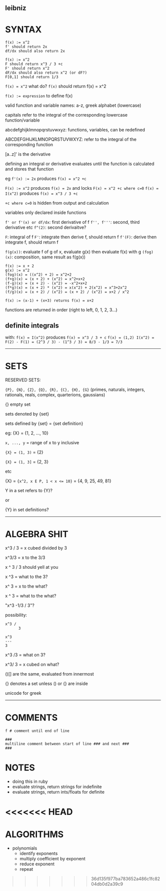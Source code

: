 ## leibniz

# SYNTAX
```
f(x) := x^2
f' should return 2x
df/dx should also return 2x

f(x) := x^2
F should return x^3 / 3 +c
F' should return x^2
dF/dx should also return x^2 (or dF?)
F[0,1] should return 1/3 
```
`f(x) = x^2` what do?
`f(x)` should return f(x) = x^2

`f(x) := expression` to define f(x)

valid function and variable names: a-z, greek alphabet (lowercase)

capitals refer to the integral of the corresponding lowercase function/variable

abcdefghijklmnopqrstuvwxyz: functions, variables, can be redefined

ABCDEFGHIJKLMNOPQRSTUVWXYZ: refer to the integral of the corresponding function

[a..z]' is the derivative

defining an integral or derivative evaluates until the function is calculated and stores that function

eg `f'(x) := 2x` produces `f(x) = x^2 +c`

`F(x) := x^2` produces `f(x) = 2x` and locks `F(x) = x^2 +c where c=0`
`f(x) = I(x^2)` produces `f(x) = x^3 / 3 +c`

`+c where c=0` is hidden from output and calculation

variables only declared inside functions



`f' or f'(x) or df/dx`: first derivative of f
`f'', f'''`: second, third derivative etc
`f^(2)`: second derivaitve?

`F`: integral of f
`F'`: integrate then derive f, should return f
`f'(F)`: derive then integrate f, should return f

`f(g(x))`: evaluate f of g of x, evaluate g(x) then evaluate f(x) with g
`(fog)(x)`: composition, same result as f(g(x))
```
f(x) := x + 2
g(x) := x^2
(fog)(x) = ((x^2) + 2) = x^2+2
(f+g)(x) = (x + 2) + (x^2) = x^2+x+2
(f-g)(x) = (x + 2) - (x^2) = -x^2+x+2
(f*g)(x) = (x + 2) * (x^2) = x(x^2) + 2(x^2) = x^3+2x^2
(f/g)(x) = (x + 2) / (x^2) = (x + 2) / (x^2) = x+2 / x^2 

f(x) := (x-1) + (x+3) returns f(x) = x+2
```
functions are returned in order (right to left, 0, 1, 2, 3...)

## definite integrals
with:
`f(x) = I(x^2)` produces `f(x) = x^3 / 3 + c`
`f(x) = (1,2) I(x^2) = F(2) - F(1) = (2^3 / 3) - (1^3 / 3) = 8/3 - 1/3 = 7/3`

---

# SETS

RESERVED SETS:

`{P}, {N}, {Z}, {Q}, {R}, {C}, {H}, {G}`
(primes, naturals, integers, rationals, reals, complex, quarterions, gaussians)

{} empty set

sets denoted by {set}

sets defined by {set} = {set definition}

eg: {X} = {1, 2, ..., 10}

`x, ..., y` = range of x to y inclusive

`{X} = (1, 3)` = {2}

`{X} = (1, 3]` = {2, 3}

etc

{X} = `{x^2, x E P, 1 < x <= 10}` = {4, 9, 25, 49, 81}

Y in a set refers to {Y}?

or

{Y} in set definitions?

---

# ALGEBRA SHIT

x^3 / 3 = x cubed divided by 3

x^3/3 = x to the 3/3

x ^ 3 / 3 should yell at you

x ^3 = what to the 3?

x^ 3 = x to the what?

x ^ 3 = what to the what?

"x^3 -1/3 / 3"?

possibility: 

```
x^3 /
      3
```
```
x^3
---
3
```

x^3 /3 = what on 3?

x^3/ 3 = x cubed on what?

()[] are the same, evaluated from innermost

{} denotes a set unless () or {} are inside

unicode for greek

---

# COMMENTS
```
f # comment until end of line

###
multiline comment between start of line ### and next ###
###
```

# NOTES
* doing this in ruby
* evaluate strings, return strings for indefinite
* evaluate strings, return ints/floats for definite

<<<<<<< HEAD
=======
# ALGORITHMS

* polynomials
  * identify exponents
  * multiply coefficient by exponent
  * reduce exponent
  * repeat
>>>>>>> 36d135f977ba783652a486c1fc8204db0d2a39c9
